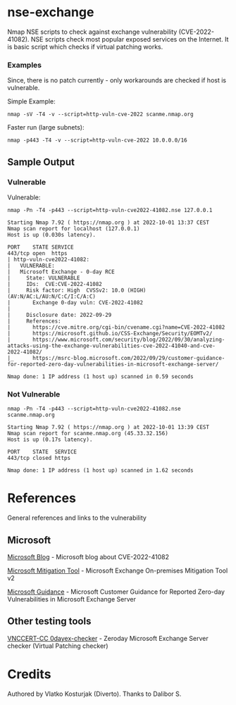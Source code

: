 # nse-exchange

Nmap NSE scripts to check against exchange vulnerability (CVE-2022-41082).
NSE scripts check most popular exposed services on the Internet. It is basic script which checks if virtual patching works.

### Examples

Since, there is no patch currently - only workarounds are checked if host is vulnerable.

Simple Example:
```
nmap -sV -T4 -v --script=http-vuln-cve-2022 scanme.nmap.org
```

Faster run (large subnets):
```
nmap -p443 -T4 -v --script=http-vuln-cve-2022 10.0.0.0/16
```

## Sample Output

### Vulnerable
Vulnerable:
```
nmap -Pn -T4 -p443 --script=http-vuln-cve2022-41082.nse 127.0.0.1

Starting Nmap 7.92 ( https://nmap.org ) at 2022-10-01 13:37 CEST
Nmap scan report for localhost (127.0.0.1)
Host is up (0.030s latency).

PORT    STATE SERVICE
443/tcp open  https
| http-vuln-cve2022-41082:
|   VULNERABLE:
|   Microsoft Exchange - 0-day RCE
|     State: VULNERABLE
|     IDs:  CVE:CVE-2022-41082
|     Risk factor: High  CVSSv2: 10.0 (HIGH) (AV:N/AC:L/AU:N/C:C/I:C/A:C)
|       Exchange 0-day vuln: CVE-2022-41082
|
|     Disclosure date: 2022-09-29
|     References:
|       https://cve.mitre.org/cgi-bin/cvename.cgi?name=CVE-2022-41082
|       https://microsoft.github.io/CSS-Exchange/Security/EOMTv2/
|       https://www.microsoft.com/security/blog/2022/09/30/analyzing-attacks-using-the-exchange-vulnerabilities-cve-2022-41040-and-cve-2022-41082/
|_      https://msrc-blog.microsoft.com/2022/09/29/customer-guidance-for-reported-zero-day-vulnerabilities-in-microsoft-exchange-server/

Nmap done: 1 IP address (1 host up) scanned in 0.59 seconds
```

### Not Vulnerable

```
nmap -Pn -T4 -p443 --script=http-vuln-cve2022-41082.nse scanme.nmap.org

Starting Nmap 7.92 ( https://nmap.org ) at 2022-10-01 13:39 CEST
Nmap scan report for scanme.nmap.org (45.33.32.156)
Host is up (0.17s latency).

PORT    STATE  SERVICE
443/tcp closed https

Nmap done: 1 IP address (1 host up) scanned in 1.62 seconds
```

# References

General references and links to the vulnerability

## Microsoft

[Microsoft Blog](https://www.microsoft.com/security/blog/2022/09/30/analyzing-attacks-using-the-exchange-vulnerabilities-cve-2022-41040-and-cve-2022-41082/) - Microsoft blog about CVE-2022-41082

[Microsoft Mitigation Tool](https://microsoft.github.io/CSS-Exchange/Security/EOMTv2) - Microsoft Exchange On-premises Mitigation Tool v2

[Microsoft Guidance](https://msrc-blog.microsoft.com/2022/09/29/customer-guidance-for-reported-zero-day-vulnerabilities-in-microsoft-exchange-server/) - Microsoft Customer Guidance for Reported Zero-day Vulnerabilities in Microsoft Exchange Server

## Other testing tools

[VNCCERT-CC 0dayex-checker](https://github.com/VNCERT-CC/0dayex-checker) - Zeroday Microsoft Exchange Server checker (Virtual Patching checker)


# Credits

Authored by Vlatko Kosturjak (Diverto). Thanks to Dalibor S.

